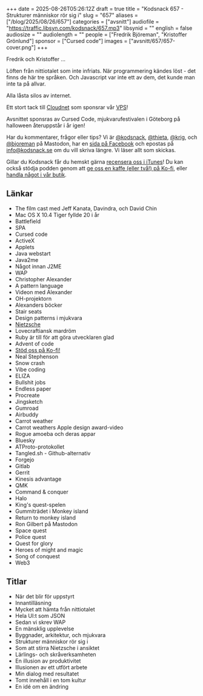 +++
date = 2025-08-26T05:26:12Z
draft = true
title = "Kodsnack 657 - Strukturer människor rör sig i"
slug = "657"
aliases = ["/blog/2025/08/26/657"]
categories = ["avsnitt"]
audiofile = "https://traffic.libsyn.com/kodsnack/657.mp3"
libsynid = ""
english = false
audiosize = ""
audiolength = ""
people = ["Fredrik Björeman", "Kristoffer Grönlund"]
sponsor = ["Cursed code"]
images = ["avsnitt/657/657-cover.png"]
+++

Fredrik och Kristoffer …

Löften från nittiotalet som inte infriats. När programmering kändes löst - det finns de här tre språken. Och Javascript var inte ett av dem, det kunde man inte ta på allvar.

Alla låsta silos av internet.

Ett stort tack till [Cloudnet](https://www.cloudnet.se) som sponsrar vår [VPS](https://en.wikipedia.org/wiki/Virtual_private_server)!

Avsnittet sponsras av Cursed Code, mjukvarufestivalen i Göteborg på halloween återuppstår i år igen!

Har du kommentarer, frågor eller tips? Vi är [@kodsnack](https://social.podsnack.se/@kodsnack), [@thieta](https://6510.nu/@thieta), [@krig](https://6510.nu/@krig), och [@bjoreman](https://toot.cafe/@bjoreman) på Mastodon, har en [sida på Facebook](https://www.facebook.com/) och epostas på [info@kodsnack.se](mailto:info@kodsnack.se) om du vill skriva längre. Vi läser allt som skickas.

Gillar du Kodsnack får du hemskt gärna [recensera oss i iTunes](https://itunes.apple.com/se/podcast/kodsnack/id561631498?l=en)! Du kan också stödja podden genom att <a href="https://ko-fi.com/kodsnack" rel="payment">ge oss en kaffe (eller två!) på Ko-fi</a>, eller [handla något i vår butik](https://shop.spreadshirt.se/kodsnack/).

## Länkar
* The film cast med Jeff Kanata, Davindra, och David Chin
* Mac OS X 10.4 Tiger fyllde 20 i år
* Battlefield
* SPA
* Cursed code
* ActiveX
* Applets
* Java webstart
* Java2me
* Något innan J2ME
* WAP
* Christopher Alexander
* A pattern language
* Videon med Alexander
* OH-projektorn
* Alexanders böcker
* Stair seats
* Design patterns i mjukvara
* [Nietzsche](https://en.wikipedia.org/wiki/Friedrich_Nietzsche)
* Lovecraftiansk mardröm
* Ruby är till för att göra utvecklaren glad
* Advent of code
* [Stöd oss på Ko-fi!](https://ko-fi.com/kodsnack)
* Neal Stephenson
* Snow crash
* Vibe coding
* ELIZA
* Bullshit jobs
* Endless paper
* Procreate
* Jingsketch
* Gumroad
* Airbuddy
* Carrot weather
* Carrot weathers Apple design award-video
* Rogue amoeba och deras appar
* Bluesky
* ATProto-protokollet
* Tangled.sh - Github-alternativ
* Forgejo
* Gitlab
* Gerrit
* Kinesis advantage
* QMK
* Command & conquer
* Halo
* King's quest-spelen
* Gummiträdet i Monkey island
* Return to monkey island
* Ron Gilbert på Mastodon
* Space quest
* Police quest
* Quest for glory
* Heroes of might and magic
* Song of conquest
* Web3

## Titlar
* När det blir för uppstyrt
* Innantilläsning
* Mycket att hämta från nittiotalet
* Hela UI:t som JSON
* Sedan vi skrev WAP
* En mänsklig upplevelse
* Byggnader, arkitektur, och mjukvara
* Strukturer människor rör sig i
* Som att stirra Nietzsche i ansiktet
* Lärlings- och skråverksamheten
* En illusion av produktivitet
* Illusionen av ett utfört arbete
* Min dialog med resultatet
* Tomt innehåll i en tom kultur
* En idé om en ändring